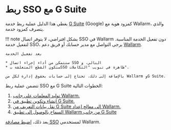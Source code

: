 # ربط SSO مع G Suite

[doc-setup-sp]: setup-sp.md
[doc-setup-idp]: setup-idp.md
[doc-metadata-transfer]: metadata-transfer.md
[doc-allow-access-to-wl]: allow-access-to-wl.md

[doc-user-sso-guide]: ../../../../user-guides/use-sso.md

[doc-employ-sso]: ../employ-user-auth.md
[doc-disable-sso]: ../change-sso-provider.md

[link-gsuite]: https://gsuite.google.com/

يغطي هذا الدليل عملية ربط خدمة [G Suite][link-gsuite] (Google) كمزود هوية مع Wallarm، والذي يتصرف كمزود خدمة.

!!! note
    بشكل افتراضي، لا يتوفر اتصال SSO في Wallarm دون تفعيل الخدمة المناسبة. لتفعيل خدمة SSO، يرجى التواصل مع مدير حسابك أو فريق دعم [Wallarm](mailto:support@wallarm.com).
    
    بعد تفعيل الخدمة
    
    * ستتمكن من أداء إجراء اتصال SSO التالي، و
    * ستكون القطع المتعلقة بSSO ظاهرة في تبويب "التكاملات".
    
    بالإضافة إلى ذلك، تحتاج إلى حسابات بحقوق إدارة لكل من Wallarm وG Suite.

تتضمن عملية ربط SSO مع G Suite الخطوات التالية:
1. [توليد المعلمات على جانب Wallarm.][doc-setup-sp]
2. [إنشاء وتكوين تطبيق في G Suite.][doc-setup-idp]
3. [نقل بيانات التعريف من G Suite إلى معالج إعداد Wallarm.][doc-metadata-transfer]
4. [السماح بالوصول إلى تطبيق Wallarm من جانب G Suite][doc-allow-access-to-wl]

بعد ذلك، [اضبط مصادقة SSO][doc-employ-sso] لمستخدمي Wallarm.